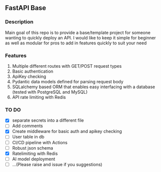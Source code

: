 ## FastAPI Base

### Description
Main goal of this repo is to provide a base/template project for someone wanting to quickly deploy an API. 
I would like to keep it simple for beginner as well as modular for pros to add in features quickly to suit your need

### Features
1. Multiple different routes with GET/POST request types
2. Basic authentication
3. ApiKey checking
4. Pydantic data models defined for parsing request body
5. SQLalchemy based ORM that enables easy interfacing with a database (tested with PostgreSQL and MySQL)
6. API rate limiting with Redis

### TO DO
- [x] separate secrets into a different file
- [ ] Add comments
- [x] Create middleware for basic auth and apikey checking
- [ ] User table in db
- [ ] CI/CD pipeline with Actions
- [ ] Robust json schema
- [x] Ratelimiting with Redis
- [ ] AI model deployment
- [ ] ...(Please raise and issue if you suggestions)
